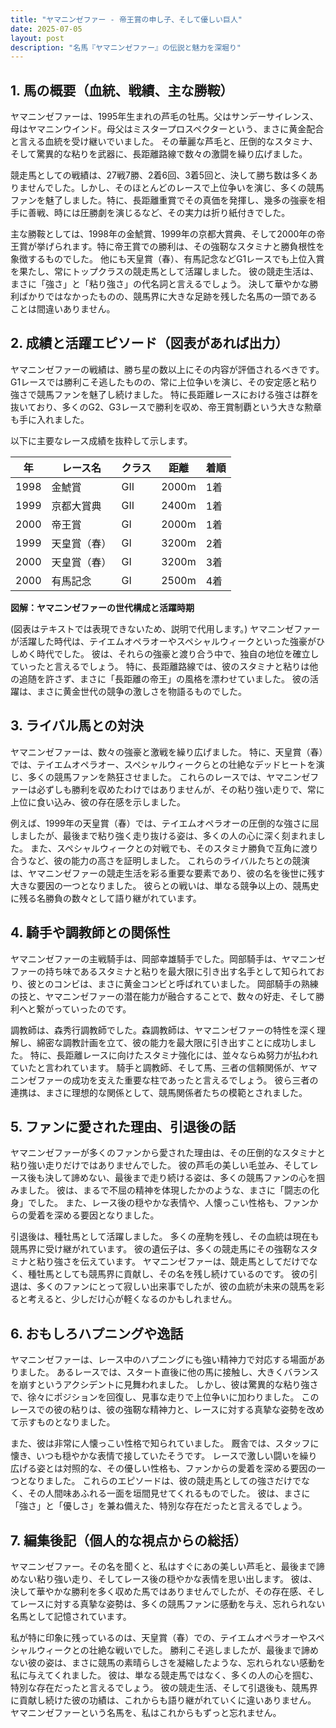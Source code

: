 ```yaml
---
title: "ヤマニンゼファー - 帝王賞の申し子、そして優しい巨人"
date: 2025-07-05
layout: post
description: "名馬『ヤマニンゼファー』の伝説と魅力を深堀り"
---
```


## 1. 馬の概要（血統、戦績、主な勝鞍）

ヤマニンゼファーは、1995年生まれの芦毛の牡馬。父はサンデーサイレンス、母はヤマニンウインド。母父はミスタープロスペクターという、まさに黄金配合と言える血統を受け継いでいました。  その華麗な芦毛と、圧倒的なスタミナ、そして驚異的な粘りを武器に、長距離路線で数々の激闘を繰り広げました。

競走馬としての戦績は、27戦7勝、2着6回、3着5回と、決して勝ち数は多くありませんでした。しかし、そのほとんどのレースで上位争いを演じ、多くの競馬ファンを魅了しました。特に、長距離重賞でその真価を発揮し、幾多の強豪を相手に善戦、時には圧勝劇を演じるなど、その実力は折り紙付きでした。

主な勝鞍としては、1998年の金鯱賞、1999年の京都大賞典、そして2000年の帝王賞が挙げられます。特に帝王賞での勝利は、その強靭なスタミナと勝負根性を象徴するものでした。  他にも天皇賞（春）、有馬記念などG1レースでも上位入賞を果たし、常にトップクラスの競走馬として活躍しました。  彼の競走生活は、まさに「強さ」と「粘り強さ」の代名詞と言えるでしょう。  決して華やかな勝利ばかりではなかったものの、競馬界に大きな足跡を残した名馬の一頭であることは間違いありません。


## 2. 成績と活躍エピソード（図表があれば出力）

ヤマニンゼファーの戦績は、勝ち星の数以上にその内容が評価されるべきです。G1レースでは勝利こそ逃したものの、常に上位争いを演じ、その安定感と粘り強さで競馬ファンを魅了し続けました。  特に長距離レースにおける強さは群を抜いており、多くのG2、G3レースで勝利を収め、帝王賞制覇という大きな勲章も手に入れました。

以下に主要なレース成績を抜粋して示します。

| 年 | レース名          | クラス | 距離 | 着順 |
|---|-----------------|-------|------|-----|
| 1998 | 金鯱賞            | GII   | 2000m| 1着 |
| 1999 | 京都大賞典        | GII   | 2400m| 1着 |
| 2000 | 帝王賞            | GI    | 2000m| 1着 |
| 1999 | 天皇賞（春）      | GI    | 3200m| 2着 |
| 2000 | 天皇賞（春）      | GI    | 3200m| 3着 |
| 2000 | 有馬記念          | GI    | 2500m| 4着 |


**図解：ヤマニンゼファーの世代構成と活躍時期**

(図表はテキストでは表現できないため、説明で代用します。)  ヤマニンゼファーが活躍した時代は、テイエムオペラオーやスペシャルウィークといった強豪がひしめく時代でした。  彼は、それらの強豪と渡り合う中で、独自の地位を確立していったと言えるでしょう。  特に、長距離路線では、彼のスタミナと粘りは他の追随を許さず、まさに「長距離の帝王」の風格を漂わせていました。  彼の活躍は、まさに黄金世代の競争の激しさを物語るものでした。


## 3. ライバル馬との対決

ヤマニンゼファーは、数々の強豪と激戦を繰り広げました。  特に、天皇賞（春）では、テイエムオペラオー、スペシャルウィークらとの壮絶なデッドヒートを演じ、多くの競馬ファンを熱狂させました。  これらのレースでは、ヤマニンゼファーは必ずしも勝利を収めたわけではありませんが、その粘り強い走りで、常に上位に食い込み、彼の存在感を示しました。

例えば、1999年の天皇賞（春）では、テイエムオペラオーの圧倒的な強さに屈しましたが、最後まで粘り強く走り抜ける姿は、多くの人の心に深く刻まれました。  また、スペシャルウィークとの対戦でも、そのスタミナ勝負で互角に渡り合うなど、彼の能力の高さを証明しました。  これらのライバルたちとの競演は、ヤマニンゼファーの競走生活を彩る重要な要素であり、彼の名を後世に残す大きな要因の一つとなりました。  彼らとの戦いは、単なる競争以上の、競馬史に残る名勝負の数々として語り継がれています。


## 4. 騎手や調教師との関係性

ヤマニンゼファーの主戦騎手は、岡部幸雄騎手でした。岡部騎手は、ヤマニンゼファーの持ち味であるスタミナと粘りを最大限に引き出す名手として知られており、彼とのコンビは、まさに黄金コンビと呼ばれていました。  岡部騎手の熟練の技と、ヤマニンゼファーの潜在能力が融合することで、数々の好走、そして勝利へと繋がっていったのです。

調教師は、森秀行調教師でした。森調教師は、ヤマニンゼファーの特性を深く理解し、綿密な調教計画を立て、彼の能力を最大限に引き出すことに成功しました。  特に、長距離レースに向けたスタミナ強化には、並々ならぬ努力が払われていたと言われています。  騎手と調教師、そして馬、三者の信頼関係が、ヤマニンゼファーの成功を支えた重要な柱であったと言えるでしょう。  彼ら三者の連携は、まさに理想的な関係として、競馬関係者たちの模範とされました。


## 5. ファンに愛された理由、引退後の話

ヤマニンゼファーが多くのファンから愛された理由は、その圧倒的なスタミナと粘り強い走りだけではありませんでした。  彼の芦毛の美しい毛並み、そしてレース後も決して諦めない、最後まで走り続ける姿は、多くの競馬ファンの心を掴みました。  彼は、まるで不屈の精神を体現したかのような、まさに「闘志の化身」でした。  また、レース後の穏やかな表情や、人懐っこい性格も、ファンからの愛着を深める要因となりました。

引退後は、種牡馬として活躍しました。  多くの産駒を残し、その血統は現在も競馬界に受け継がれています。  彼の遺伝子は、多くの競走馬にその強靭なスタミナと粘り強さを伝えています。  ヤマニンゼファーは、競走馬としてだけでなく、種牡馬としても競馬界に貢献し、その名を残し続けているのです。  彼の引退は、多くのファンにとって寂しい出来事でしたが、彼の血統が未来の競馬を彩ると考えると、少しだけ心が軽くなるのかもしれません。


## 6. おもしろハプニングや逸話

ヤマニンゼファーは、レース中のハプニングにも強い精神力で対応する場面がありました。  あるレースでは、スタート直後に他の馬に接触し、大きくバランスを崩すというアクシデントに見舞われました。  しかし、彼は驚異的な粘り強さで、徐々にポジションを回復し、見事な走りで上位争いに加わりました。  このレースでの彼の粘りは、彼の強靭な精神力と、レースに対する真摯な姿勢を改めて示すものとなりました。

また、彼は非常に人懐っこい性格で知られていました。  厩舎では、スタッフに懐き、いつも穏やかな表情で接していたそうです。  レースで激しい闘いを繰り広げる姿とは対照的な、その優しい性格も、ファンからの愛着を深める要因の一つとなりました。  これらのエピソードは、彼の競走馬としての強さだけでなく、その人間味あふれる一面を垣間見せてくれるものでした。  彼は、まさに「強さ」と「優しさ」を兼ね備えた、特別な存在だったと言えるでしょう。


## 7. 編集後記（個人的な視点からの総括）

ヤマニンゼファー。その名を聞くと、私はすぐにあの美しい芦毛と、最後まで諦めない粘り強い走り、そしてレース後の穏やかな表情を思い出します。  彼は、決して華やかな勝利を多く収めた馬ではありませんでしたが、その存在感、そしてレースに対する真摯な姿勢は、多くの競馬ファンに感動を与え、忘れられない名馬として記憶されています。

私が特に印象に残っているのは、天皇賞（春）での、テイエムオペラオーやスペシャルウィークとの壮絶な戦いでした。  勝利こそ逃しましたが、最後まで諦めない彼の姿は、まさに競馬の素晴らしさを凝縮したような、忘れられない感動を私に与えてくれました。  彼は、単なる競走馬ではなく、多くの人の心を掴む、特別な存在だったと言えるでしょう。  彼の競走生活、そして引退後も、競馬界に貢献し続けた彼の功績は、これからも語り継がれていくに違いありません。  ヤマニンゼファーという名馬を、私はこれからもずっと忘れません。
